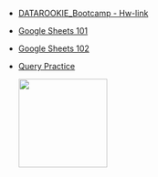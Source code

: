 - [DATAROOKIE_Bootcamp - Hw-link](https://docs.google.com/spreadsheets/d/1Ass00XCPtAKYhVeJY3FNggevfuM7EBIKeGUzWvGGuuE/edit?usp=sharing)
- [Google Sheets 101](https://docs.google.com/spreadsheets/d/1zV0NRNRVMGcpOuyUV8EJaTjlFpoc9dTtPYzBtqDNI6g/edit?usp=sharing)
- [Google Sheets 102](https://docs.google.com/spreadsheets/d/1VSzI1bHMRBChtoNCotaL5Wf-sGNnJ5WEjZ-UTZl_aFo/edit?usp=sharing)
- [Query Practice](https://docs.google.com/spreadsheets/d/1b02klwRN4c-xWuP6byAK1KahjVgJiIijCi0xLxrpg8M/edit?usp=sharing)






  <img align="center" height="155" src="https://i.gifer.com/origin/55/55f1f99ec4fceab6af26e290a9bccdcd_w200.webp"  />
